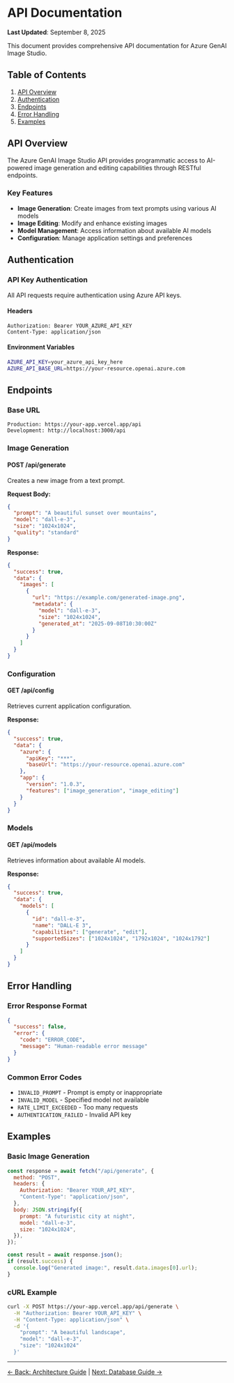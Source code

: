 # API Documentation

**Last Updated**: September 8, 2025

This document provides comprehensive API documentation for Azure GenAI Image Studio.

## Table of Contents

1. [API Overview](#api-overview)
2. [Authentication](#authentication)
3. [Endpoints](#endpoints)
4. [Error Handling](#error-handling)
5. [Examples](#examples)

## API Overview

The Azure GenAI Image Studio API provides programmatic access to AI-powered image generation and editing capabilities through RESTful endpoints.

### Key Features

- **Image Generation**: Create images from text prompts using various AI models
- **Image Editing**: Modify and enhance existing images
- **Model Management**: Access information about available AI models
- **Configuration**: Manage application settings and preferences

## Authentication

### API Key Authentication

All API requests require authentication using Azure API keys.

#### Headers

```http
Authorization: Bearer YOUR_AZURE_API_KEY
Content-Type: application/json
```

#### Environment Variables

```bash
AZURE_API_KEY=your_azure_api_key_here
AZURE_API_BASE_URL=https://your-resource.openai.azure.com
```

## Endpoints

### Base URL

```
Production: https://your-app.vercel.app/api
Development: http://localhost:3000/api
```

### Image Generation

#### POST /api/generate

Creates a new image from a text prompt.

**Request Body:**

```json
{
  "prompt": "A beautiful sunset over mountains",
  "model": "dall-e-3",
  "size": "1024x1024",
  "quality": "standard"
}
```

**Response:**

```json
{
  "success": true,
  "data": {
    "images": [
      {
        "url": "https://example.com/generated-image.png",
        "metadata": {
          "model": "dall-e-3",
          "size": "1024x1024",
          "generated_at": "2025-09-08T10:30:00Z"
        }
      }
    ]
  }
}
```

### Configuration

#### GET /api/config

Retrieves current application configuration.

**Response:**

```json
{
  "success": true,
  "data": {
    "azure": {
      "apiKey": "***",
      "baseUrl": "https://your-resource.openai.azure.com"
    },
    "app": {
      "version": "1.0.3",
      "features": ["image_generation", "image_editing"]
    }
  }
}
```

### Models

#### GET /api/models

Retrieves information about available AI models.

**Response:**

```json
{
  "success": true,
  "data": {
    "models": [
      {
        "id": "dall-e-3",
        "name": "DALL-E 3",
        "capabilities": ["generate", "edit"],
        "supportedSizes": ["1024x1024", "1792x1024", "1024x1792"]
      }
    ]
  }
}
```

## Error Handling

### Error Response Format

```json
{
  "success": false,
  "error": {
    "code": "ERROR_CODE",
    "message": "Human-readable error message"
  }
}
```

### Common Error Codes

- `INVALID_PROMPT` - Prompt is empty or inappropriate
- `INVALID_MODEL` - Specified model not available
- `RATE_LIMIT_EXCEEDED` - Too many requests
- `AUTHENTICATION_FAILED` - Invalid API key

## Examples

### Basic Image Generation

```javascript
const response = await fetch("/api/generate", {
  method: "POST",
  headers: {
    Authorization: "Bearer YOUR_API_KEY",
    "Content-Type": "application/json",
  },
  body: JSON.stringify({
    prompt: "A futuristic city at night",
    model: "dall-e-3",
    size: "1024x1024",
  }),
});

const result = await response.json();
if (result.success) {
  console.log("Generated image:", result.data.images[0].url);
}
```

### cURL Example

```bash
curl -X POST https://your-app.vercel.app/api/generate \
  -H "Authorization: Bearer YOUR_API_KEY" \
  -H "Content-Type: application/json" \
  -d '{
    "prompt": "A beautiful landscape",
    "model": "dall-e-3",
    "size": "1024x1024"
  }'
```

---

[← Back: Architecture Guide](architecture.md) | [Next: Database Guide →](database-guide.md)
